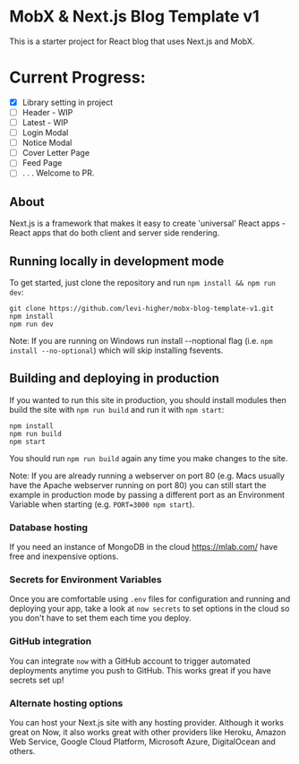# MobX & Next.js Blog Template v1

This is a starter project for React blog that uses Next.js and MobX.

# Current Progress:

- [x] Library setting in project
- [ ] Header - WIP
- [ ] Latest - WIP
- [ ] Login Modal
- [ ] Notice Modal
- [ ] Cover Letter Page
- [ ] Feed Page
- [ ] . . . Welcome to PR.

## About

Next.js is a framework that makes it easy to create 'universal' React apps - React apps that do both client and server side rendering.

## Running locally in development mode

To get started, just clone the repository and run `npm install && npm run dev`:

    git clone https://github.com/levi-higher/mobx-blog-template-v1.git
    npm install
    npm run dev

Note: If you are running on Windows run install --noptional flag (i.e. `npm install --no-optional`) which will skip installing fsevents.

## Building and deploying in production

If you wanted to run this site in production, you should install modules then build the site with `npm run build` and run it with `npm start`:

    npm install
    npm run build
    npm start

You should run `npm run build` again any time you make changes to the site.

Note: If you are already running a webserver on port 80 (e.g. Macs usually have the Apache webserver running on port 80) you can still start the example in production mode by passing a different port as an Environment Variable when starting (e.g. `PORT=3000 npm start`).

### Database hosting

If you need an instance of MongoDB in the cloud https://mlab.com/ have free and inexpensive options.

### Secrets for Environment Variables

Once you are comfortable using `.env` files for configuration and running and deploying your app, take a look at `now secrets` to set options in the cloud so you don't have to set them each time you deploy.

### GitHub integration

You can integrate `now` with a GitHub account to trigger automated deployments anytime you push to GitHub. This works great if you have secrets set up!

### Alternate hosting options

You can host your Next.js site with any hosting provider. Although it works great on Now, it also works great with other providers like Heroku, Amazon Web Service, Google Cloud Platform, Microsoft Azure, DigitalOcean and others.
